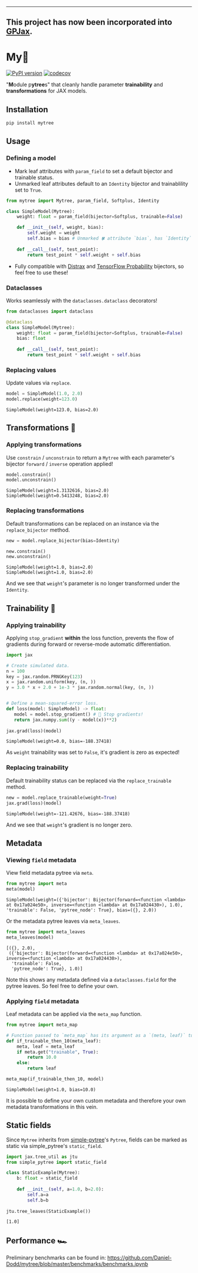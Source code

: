 ----
This project has now been incorporated into [GPJax](https://github.com/JaxGaussianProcesses/GPJax).
----

# My🌳
[![PyPI version](https://badge.fury.io/py/mytree.svg)](https://badge.fury.io/py/mytree)
[![codecov](https://codecov.io/gh/Daniel-Dodd/mytree/branch/main/graph/badge.svg?token=Q1R280Vb5i)](https://codecov.io/gh/Daniel-Dodd/mytree)


"**M**odule p**ytree**s" that cleanly handle parameter **trainability** and **transformations** for JAX models.

## Installation
```bash
pip install mytree
```

## Usage

### Defining a model
- Mark leaf attributes with `param_field` to set a default bijector and trainable status.
- Unmarked leaf attributes default to an `Identity` bijector and trainablility set to `True`.

```python
from mytree import Mytree, param_field, Softplus, Identity

class SimpleModel(Mytree):
    weight: float = param_field(bijector=Softplus, trainable=False)

    def __init__(self, weight, bias):
        self.weight = weight
        self.bias = bias # Unmarked 🍀 attribute `bias`, has `Identity` bijector and trainability set to `True`.
    
    def __call__(self, test_point):
        return test_point * self.weight + self.bias
```
- Fully compatible with [Distrax](https://github.com/deepmind/distrax) and [TensorFlow Probability](https://www.tensorflow.org/probability) bijectors, so feel free to use these!

### Dataclasses
Works seamlessly with the `dataclasses.dataclass` decorators!

```python
from dataclasses import dataclass

@dataclass
class SimpleModel(Mytree):
    weight: float = param_field(bijector=Softplus, trainable=False)
    bias: float
    
    def __call__(self, test_point):
        return test_point * self.weight + self.bias
```

### Replacing values
Update values via `replace`.

```python
model = SimpleModel(1.0, 2.0)
model.replace(weight=123.0)
```

```
SimpleModel(weight=123.0, bias=2.0)
```
 
## Transformations 🤖

### Applying transformations
Use `constrain` / `unconstrain` to return a `Mytree` with each parameter's bijector `forward` / `inverse` operation applied!
    
```python
model.constrain()
model.unconstrain()
```
    
```
SimpleModel(weight=1.3132616, bias=2.0)
SimpleModel(weight=0.5413248, bias=2.0)
```

### Replacing transformations
Default transformations can be replaced on an instance via the `replace_bijector` method.
```python
new = model.replace_bijector(bias=Identity)
```
```python
new.constrain()
new.unconstrain()
```

```
SimpleModel(weight=1.0, bias=2.0)
SimpleModel(weight=1.0, bias=2.0)
```
And we see that `weight`'s parameter is no longer transformed under the `Identity`.

## Trainability 🚂

### Applying trainability

Applying `stop_gradient` **within** the loss function, prevents the flow of gradients during forward or reverse-mode automatic differentiation.
```python
import jax

# Create simulated data.
n = 100
key = jax.random.PRNGKey(123)
x = jax.random.uniform(key, (n, ))
y = 3.0 * x + 2.0 + 1e-3 * jax.random.normal(key, (n, ))


# Define a mean-squared-error loss.
def loss(model: SimpleModel) -> float:
   model = model.stop_gradient() # 🛑 Stop gradients!
   return jax.numpy.sum((y - model(x))**2)
   
jax.grad(loss)(model)
```
```
SimpleModel(weight=0.0, bias=-188.37418)
```
As `weight` trainability was set to `False`, it's gradient is zero as expected!
    
### Replacing trainability
Default trainability status can be replaced via the `replace_trainable` method.
```python
new = model.replace_trainable(weight=True)
jax.grad(loss)(model)
```
```
SimpleModel(weight=-121.42676, bias=-188.37418)
```
And we see that `weight`'s gradient is no longer zero.

## Metadata

### Viewing `field` metadata
View field metadata pytree via `meta`.
```python
from mytree import meta
meta(model)
```
```
SimpleModel(weight=({'bijector': Bijector(forward=<function <lambda> at 0x17a024e50>, inverse=<function <lambda> at 0x17a024430>), 1.0), 'trainable': False, 'pytree_node': True}, bias=({}, 2.0))
```

Or the metadata pytree leaves via `meta_leaves`.
```python
from mytree import meta_leaves
meta_leaves(model)
```
```
[({}, 2.0),
 ({'bijector': Bijector(forward=<function <lambda> at 0x17a024e50>, inverse=<function <lambda> at 0x17a024430>),
  'trainable': False,
  'pytree_node': True}, 1.0)]
```
Note this shows any metadata defined via a `dataclasses.field` for the pytree leaves. So feel free to define your own.

### Applying `field` metadata
Leaf metadata can be applied via the `meta_map` function.
```python
from mytree import meta_map

# Function passed to `meta_map` has its argument as a `(meta, leaf)` tuple!
def if_trainable_then_10(meta_leaf):
    meta, leaf = meta_leaf
    if meta.get("trainable", True):
        return 10.0
    else:
        return leaf

meta_map(if_trainable_then_10, model)
```
```
SimpleModel(weight=1.0, bias=10.0)
```
It is possible to define your own custom metadata and therefore your own metadata transformations in this vein.

## Static fields
Since `Mytree` inherits from [simple-pytree](https://github.com/cgarciae/simple-pytree)'s `Pytree`, fields can be marked as static via simple_pytree's `static_field`.

```python
import jax.tree_util as jtu
from simple_pytree import static_field

class StaticExample(Mytree):
    b: float = static_field
    
    def __init__(self, a=1.0, b=2.0):
        self.a=a
        self.b=b
    
jtu.tree_leaves(StaticExample())
```
```
[1.0]
```

## Performance 🏎
Preliminary benchmarks can be found in: https://github.com/Daniel-Dodd/mytree/blob/master/benchmarks/benchmarks.ipynb
